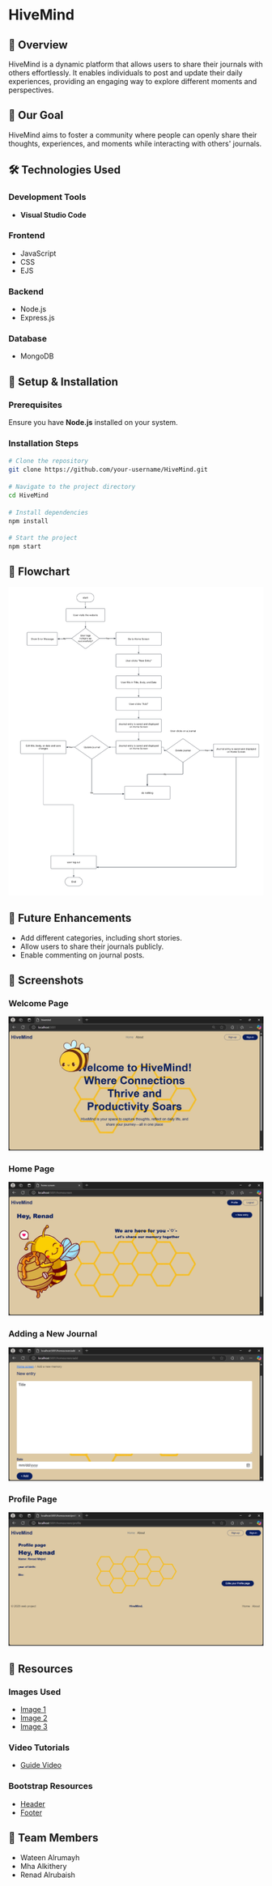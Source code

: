 # HiveMind

## 📌 Overview
HiveMind is a dynamic platform that allows users to share their journals with others effortlessly. It enables individuals to post and update their daily experiences, providing an engaging way to explore different moments and perspectives.

## 🎯 Our Goal
HiveMind aims to foster a community where people can openly share their thoughts, experiences, and moments while interacting with others' journals.

## 🛠 Technologies Used
### Development Tools
- **Visual Studio Code**

### Frontend
- JavaScript
- CSS
- EJS

### Backend
- Node.js
- Express.js

### Database
- MongoDB

## 🚀 Setup & Installation
### Prerequisites
Ensure you have **Node.js** installed on your system.

### Installation Steps
```sh
# Clone the repository
git clone https://github.com/your-username/HiveMind.git

# Navigate to the project directory
cd HiveMind

# Install dependencies
npm install

# Start the project
npm start
```

## 🔄 Flowchart
![Flowchart](flowchart.jpg)

## 🔮 Future Enhancements
- Add different categories, including short stories.
- Allow users to share their journals publicly.
- Enable commenting on journal posts.

## 📸 Screenshots
### Welcome Page
![Welcome Page](WelcomPage.jpg)

### Home Page
![Home Page](HomescreenPIC.png)

### Adding a New Journal
![Adding Journal](Addingjornalpage.png)

### Profile Page
![Profile Page](ProfilePage.png)

## 🔗 Resources
### Images Used
- [Image 1](https://pin.it/lGuV7CJTf)
- [Image 2](https://pin.it/49XnKlBD3)
- [Image 3](https://pin.it/3mUx3LmN3)

### Video Tutorials
- [Guide Video](https://youtu.be/BDo1lgaZuII?si=PSYfi6kItVxwh2ls)

### Bootstrap Resources
- [Header](https://getbootstrap.com/docs/5.0/examples/headers/)
- [Footer](https://getbootstrap.com/docs/5.2/examples/footers/)

## 👥 Team Members
- Wateen Alrumayh
- Mha Alkithery
- Renad Alrubaish
